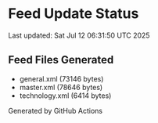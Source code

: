 # Feed Update Status
Last updated: Sat Jul 12 06:31:50 UTC 2025

## Feed Files Generated
- general.xml (73146 bytes)
- master.xml (78646 bytes)
- technology.xml (6414 bytes)

Generated by GitHub Actions
